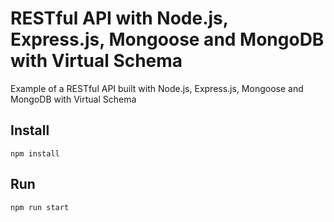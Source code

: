 # RESTful API with Node.js, Express.js, Mongoose and MongoDB with Virtual Schema

Example of a RESTful API built with Node.js, Express.js, Mongoose and MongoDB with Virtual Schema


## Install

`npm install`

## Run
`npm run start`
